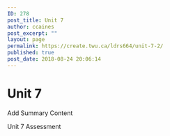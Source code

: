 ```yaml
---
ID: 278
post_title: Unit 7
author: ccaines
post_excerpt: ""
layout: page
permalink: https://create.twu.ca/ldrs664/unit-7-2/
published: true
post_date: 2018-08-24 20:06:14
---
```

<!--themify_builder_static-->
<h1>Unit 7</h1>
Add Summary Content

Unit 7 Assessment<!--/themify_builder_static-->